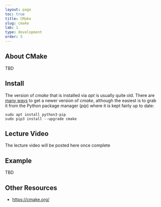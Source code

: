 ```yaml
---
layout: page
toc: true
title: CMake
slug: cmake
lab: 1
type: development
order: 5
---
```


## About CMake

TBD

## Install

The version of *cmake* that is installed via *apt* is usually quite old.  There are [many ways](https://askubuntu.com/questions/355565/how-do-i-install-the-latest-version-of-cmake-from-the-command-line) to get a newer version of *cmake*, although the easiest is to grab it from the Python package manager (*pip*) where it is kept fairly up to date:

```
sudo apt install python3-pip
sudo pip3 install --upgrade cmake
```

## Lecture Video

The lecture video will be posted here once complete

## Example

TBD

## Other Resources

* <https://cmake.org/>